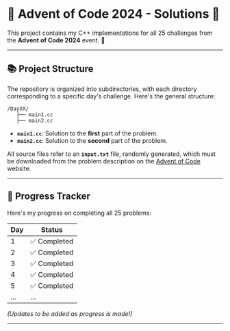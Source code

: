 # 🎄 Advent of Code 2024 - Solutions 🎅

This project contains my C++ implementations for all 25 challenges from the **Advent of Code 2024** event. 🎁

---

## 📚 Project Structure

The repository is organized into subdirectories, with each directory corresponding to a specific day's challenge. Here's the general structure:

```
/DayXX/
   ├── main1.cc
   ├── main2.cc
```

- **`main1.cc`**: Solution to the **first** part of the problem.
- **`main2.cc`**: Solution to the **second** part of the problem.

All source files refer to an **`input.txt`** file, randomly generated, which must be downloaded from the problem description on the [Advent of Code](https://adventofcode.com/) website.

---

## 📅 Progress Tracker

Here's my progress on completing all 25 problems:

| Day |   Status     |
|-----|--------------|
|  1  | ✅ Completed |
|  2  | ✅ Completed |
|  3  | ✅ Completed |
|  4  | ✅ Completed |
|  5  | ✅ Completed |
| ... |     ...      |

*(Updates to be added as progress is made!)*

---
